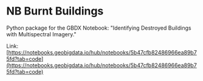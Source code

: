 # NB Burnt Buildings

Python package for the GBDX Notebook: "Identifying Destroyed Buildings with Multispectral Imagery."

Link: [https://notebooks.geobigdata.io/hub/notebooks/5b47cfb82486966ea89b75fd?tab=code](https://notebooks.geobigdata.io/hub/notebooks/5b47cfb82486966ea89b75fd?tab=code)

